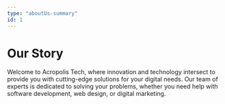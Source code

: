 ```yaml
---
type: "aboutUs-summary"
id: 1
---
```


# Our Story

Welcome to Acropolis Tech, where innovation and technology intersect to provide you with cutting-edge solutions for your digital needs. Our team of experts is dedicated to solving your problems, whether you need help with software development, web design, or digital marketing.
